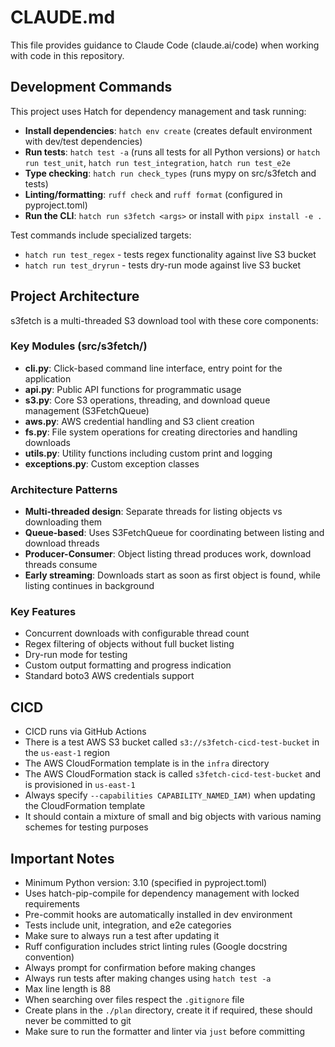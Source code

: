 # CLAUDE.md

This file provides guidance to Claude Code (claude.ai/code) when working with code in this repository.

## Development Commands

This project uses Hatch for dependency management and task running:

- **Install dependencies**: `hatch env create` (creates default environment with dev/test dependencies)
- **Run tests**: `hatch test -a` (runs all tests for all Python versions) or `hatch run test_unit`, `hatch run test_integration`, `hatch run test_e2e`
- **Type checking**: `hatch run check_types` (runs mypy on src/s3fetch and tests)
- **Linting/formatting**: `ruff check` and `ruff format` (configured in pyproject.toml)
- **Run the CLI**: `hatch run s3fetch <args>` or install with `pipx install -e .`

Test commands include specialized targets:
- `hatch run test_regex` - tests regex functionality against live S3 bucket
- `hatch run test_dryrun` - tests dry-run mode against live S3 bucket

## Project Architecture

s3fetch is a multi-threaded S3 download tool with these core components:

### Key Modules (src/s3fetch/)
- **cli.py**: Click-based command line interface, entry point for the application
- **api.py**: Public API functions for programmatic usage
- **s3.py**: Core S3 operations, threading, and download queue management (S3FetchQueue)
- **aws.py**: AWS credential handling and S3 client creation
- **fs.py**: File system operations for creating directories and handling downloads
- **utils.py**: Utility functions including custom print and logging
- **exceptions.py**: Custom exception classes

### Architecture Patterns
- **Multi-threaded design**: Separate threads for listing objects vs downloading them
- **Queue-based**: Uses S3FetchQueue for coordinating between listing and download threads
- **Producer-Consumer**: Object listing thread produces work, download threads consume
- **Early streaming**: Downloads start as soon as first object is found, while listing continues in background

### Key Features
- Concurrent downloads with configurable thread count
- Regex filtering of objects without full bucket listing
- Dry-run mode for testing
- Custom output formatting and progress indication
- Standard boto3 AWS credentials support

## CICD

- CICD runs via GitHub Actions
- There is a test AWS S3 bucket called `s3://s3fetch-cicd-test-bucket` in the `us-east-1` region
- The AWS CloudFormation template is in the `infra` directory
- The AWS CloudFormation stack is called `s3fetch-cicd-test-bucket` and is provisioned in `us-east-1`
- Always specify `--capabilities CAPABILITY_NAMED_IAM)` when updating the CloudFormation template
- It should contain a mixture of small and big objects with various naming schemes for testing purposes

## Important Notes

- Minimum Python version: 3.10 (specified in pyproject.toml)
- Uses hatch-pip-compile for dependency management with locked requirements
- Pre-commit hooks are automatically installed in dev environment
- Tests include unit, integration, and e2e categories
- Make sure to always run a test after updating it
- Ruff configuration includes strict linting rules (Google docstring convention)
- Always prompt for confirmation before making changes
- Always run tests after making changes using `hatch test -a`
- Max line length is 88
- When searching over files respect the `.gitignore` file
- Create plans in the `./plan` directory, create it if required, these should never be committed to git
- Make sure to run the formatter and linter via `just` before committing

